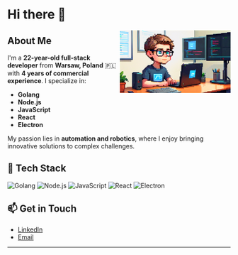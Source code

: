 # Hi there 👋

<img align="right" src="images/meprogrammer.png" width="250"/>

## About Me

I'm a **22-year-old full-stack developer** from **Warsaw, Poland** 🇵🇱 with **4 years of commercial experience**. I specialize in:

- **Golang**
- **Node.js**
- **JavaScript**
- **React**
- **Electron**

My passion lies in **automation and robotics**, where I enjoy bringing innovative solutions to complex challenges.

## 🚀 Tech Stack

![Golang](https://img.shields.io/badge/-Golang-00ADD8?logo=go&logoColor=white&style=flat-square)
![Node.js](https://img.shields.io/badge/-Node.js-339933?logo=node.js&logoColor=white&style=flat-square)
![JavaScript](https://img.shields.io/badge/-JavaScript-F7DF1E?logo=javascript&logoColor=black&style=flat-square)
![React](https://img.shields.io/badge/-React-61DAFB?logo=react&logoColor=black&style=flat-square)
![Electron](https://img.shields.io/badge/-Electron-47848F?logo=electron&logoColor=white&style=flat-square)

## 📫 Get in Touch

- [LinkedIn](https://www.linkedin.com/in/your-profile)
- [Email](mailto:your.email@example.com)

---
